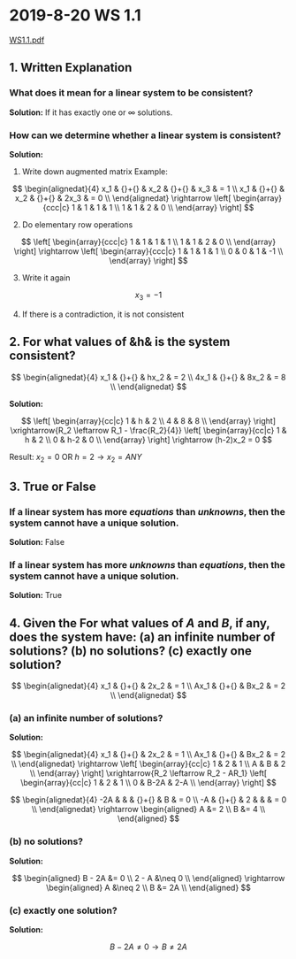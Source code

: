 # 2019-8-20 WS 1.1
[WS1.1.pdf](_v_attachments/20190826200033591_13908/WS1.1.pdf)

## 1. Written Explanation
### What does it mean for a linear system to be consistent?
**Solution:** If it has exactly one or $\infty$ solutions.

### How can we determine whether a linear system is consistent?
**Solution:**
1. Write down augmented matrix
Example:

$$
\begin{alignedat}{4}
  x_1 & {}+{} & x_2 & {}+{} &  x_3 & = 1 \\
  x_1 & {}+{} & x_2 & {}+{} & 2x_3 & = 0 \\
\end{alignedat} \rightarrow \left[
\begin{array}{ccc|c}
1 & 1 & 1 & 1 \\
1 & 1 & 2 & 0 \\
\end{array}
\right]
$$

2. Do elementary row operations

$$
\left[
\begin{array}{ccc|c}
1 & 1 & 1 & 1 \\
1 & 1 & 2 & 0 \\
\end{array}
\right] \rightarrow \left[
\begin{array}{ccc|c}
1 & 1 & 1 & 1 \\
0 & 0 & 1 & -1 \\
\end{array}
\right]
$$

3. Write it again

$$
x_3 = -1
$$

4. If there is a contradiction, it is not consistent

## 2. For what values of &h& is the system consistent?

$$
\begin{alignedat}{4}
   x_1 & {}+{} & hx_2 & = 2 \\
  4x_1 & {}+{} & 8x_2 & = 8 \\
\end{alignedat}
$$

**Solution:**

$$
\left[
\begin{array}{cc|c}
1 & h & 2 \\
4 & 8 & 8 \\
\end{array}
\right] \xrightarrow{R_2 \leftarrow R_1 - \frac{R_2}{4}} \left[
\begin{array}{cc|c}
1 & h & 2 \\
0 & h-2 & 0 \\
\end{array}
\right] \rightarrow (h-2)x_2 = 0
$$

Result: $x_2 = 0$ OR $h=2 \rightarrow x_2 = ANY$

## 3. True or False
### If a linear system has more *equations* than *unknowns*, then the system cannot have a unique solution.
**Solution:** False

### If a linear system has more *unknowns* than *equations*, then the system cannot have a unique solution.
**Solution:** True

## 4. Given the For what values of $A$ and $B$, if any, does the system have: (a) an infinite number of solutions? (b) no solutions? (c) exactly one solution?

$$
\begin{alignedat}{4}
   x_1 & {}+{} & 2x_2 & = 1 \\
  Ax_1 & {}+{} & Bx_2 & = 2 \\
\end{alignedat}
$$

### (a) an infinite number of solutions?
**Solution:**

$$
\begin{alignedat}{4}
   x_1 & {}+{} & 2x_2 & = 1 \\
  Ax_1 & {}+{} & Bx_2 & = 2 \\
\end{alignedat} \rightarrow \left[
\begin{array}{cc|c}
1 & 2 & 1 \\
A & B & 2 \\
\end{array}
\right] \xrightarrow{R_2 \leftarrow R_2 - AR_1} \left[
\begin{array}{cc|c}
1 & 2 & 1 \\
0 & B-2A & 2-A \\
\end{array}
\right]
$$

$$
\begin{alignedat}{4}
  -2A &       &   & {}+{} & B & = 0 \\
  -A & {}+{} & 2 &       &   & = 0 \\
\end{alignedat} \rightarrow \begin{aligned}
A &= 2 \\
B &= 4 \\
\end{aligned}
$$

### (b) no solutions?
**Solution:**

$$
\begin{aligned}
B - 2A &=    0 \\
2 -  A &\neq 0 \\
\end{aligned} \rightarrow \begin{aligned}
A &\neq 2  \\
B &=    2A \\
\end{aligned}
$$

### (c) exactly one solution?
**Solution:**

$$
B - 2A \neq 0 \rightarrow B \neq 2A
$$

